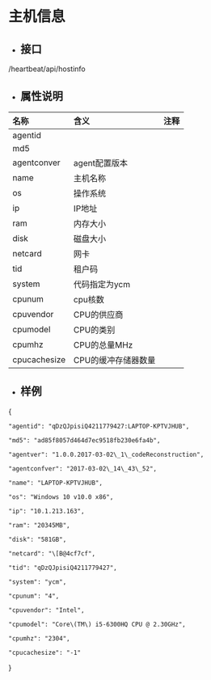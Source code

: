 # 主机信息

* ## 接口

/heartbeat/api/hostinfo

* ## 属性说明

| **名称** | **含义** | **注释** |
| :--- | :--- | :--- |
| agentid |  |  |
| md5 |  |  |
| agentconver | agent配置版本 |  |
| name | 主机名称 |  |
| os | 操作系统 |  |
| ip | IP地址 |  |
| ram | 内存大小 |  |
| disk | 磁盘大小 |  |
| netcard | 网卡 |  |
| tid | 租户码 |  |
| system | 代码指定为ycm |  |
| cpunum | cpu核数 |  |
| cpuvendor | CPU的供应商 |  |
| cpumodel | CPU的类别 |  |
| cpumhz | CPU的总量MHz |  |
| cpucachesize | CPU的缓冲存储器数量 |  |

* ## 样例

{

```
"agentid": "qDzQJpisiQ4211779427:LAPTOP-KPTVJHUB",

"md5": "ad85f8057d464d7ec9518fb230e6fa4b",

"agentver": "1.0.0.2017-03-02\_1\_codeReconstruction",

"agentconfver": "2017-03-02\_14\_43\_52",

"name": "LAPTOP-KPTVJHUB",

"os": "Windows 10 v10.0 x86",

"ip": "10.1.213.163",

"ram": "20345MB",

"disk": "581GB",

"netcard": "\[B@4cf7cf",

"tid": "qDzQJpisiQ4211779427",

"system": "ycm",

"cpunum": "4",

"cpuvendor": "Intel",

"cpumodel": "Core\(TM\) i5-6300HQ CPU @ 2.30GHz",

"cpumhz": "2304",

"cpucachesize": "-1"
```

}

